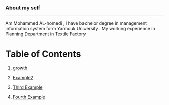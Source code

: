 ### About my self ###
-----
Am Mohammed AL-homedi , I have bachelor degree in management information system form Yarmouk University . My working experience in Planning Department in Textile Factory

# Table of Contents
1. [growth](https://mohammedalhomedi.github.io/reading-notes/)

2. [Example2](#example2)
3. [Third Example](#third-example)
4. [Fourth Example](#fourth-examplehttpwwwfourthexamplecom)




